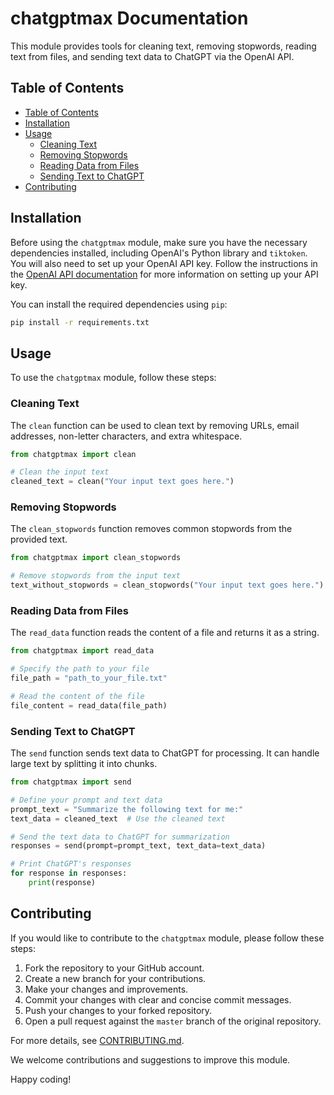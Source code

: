 # chatgptmax Documentation

This module provides tools for cleaning text, removing stopwords, reading text from files, and sending text data to ChatGPT via the OpenAI API.

## Table of Contents

- [Table of Contents](#table-of-contents)
- [Installation](#installation)
- [Usage](#usage)
  - [Cleaning Text](#cleaning-text)
  - [Removing Stopwords](#removing-stopwords)
  - [Reading Data from Files](#reading-data-from-files)
  - [Sending Text to ChatGPT](#sending-text-to-chatgpt)
- [Contributing](#contributing)

## Installation

Before using the `chatgptmax` module, make sure you have the necessary dependencies installed, including OpenAI's Python library and `tiktoken`. You will also need to set up your OpenAI API key. Follow the instructions in the [OpenAI API documentation](https://platform.openai.com/docs/guides/authentication) for more information on setting up your API key.

You can install the required dependencies using `pip`:

```sh
pip install -r requirements.txt
```

## Usage

To use the `chatgptmax` module, follow these steps:

### Cleaning Text

The `clean` function can be used to clean text by removing URLs, email addresses, non-letter characters, and extra whitespace.

```python
from chatgptmax import clean

# Clean the input text
cleaned_text = clean("Your input text goes here.")
```

### Removing Stopwords

The `clean_stopwords` function removes common stopwords from the provided text.

```python
from chatgptmax import clean_stopwords

# Remove stopwords from the input text
text_without_stopwords = clean_stopwords("Your input text goes here.")
```

### Reading Data from Files

The `read_data` function reads the content of a file and returns it as a string.

```python
from chatgptmax import read_data

# Specify the path to your file
file_path = "path_to_your_file.txt"

# Read the content of the file
file_content = read_data(file_path)
```

### Sending Text to ChatGPT

The `send` function sends text data to ChatGPT for processing. It can handle large text by splitting it into chunks.

```python
from chatgptmax import send

# Define your prompt and text data
prompt_text = "Summarize the following text for me:"
text_data = cleaned_text  # Use the cleaned text

# Send the text data to ChatGPT for summarization
responses = send(prompt=prompt_text, text_data=text_data)

# Print ChatGPT's responses
for response in responses:
    print(response)
```

## Contributing

If you would like to contribute to the `chatgptmax` module, please follow these steps:

1. Fork the repository to your GitHub account.
2. Create a new branch for your contributions.
3. Make your changes and improvements.
4. Commit your changes with clear and concise commit messages.
5. Push your changes to your forked repository.
6. Open a pull request against the `master` branch of the original repository.

For more details, see [CONTRIBUTING.md](CONTRIBUTING.md).

We welcome contributions and suggestions to improve this module.

Happy coding!
